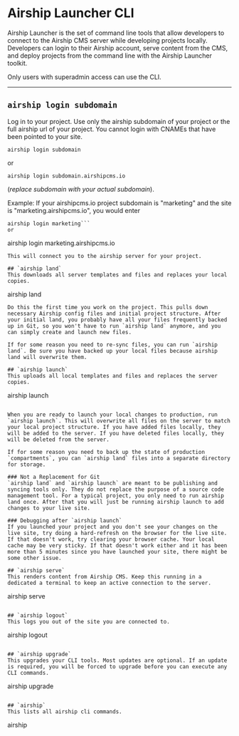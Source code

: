 # Airship Launcher CLI
Airship Launcher is the set of command line tools that allow developers to connect to the Airship CMS server while developing projects locally. Developers can login to their Airship account, serve content from the CMS, and deploy projects from the command line with the Airship Launcher toolkit.

Only users with superadmin access can use the CLI.

---

## `airship login subdomain`
Log in to your project. Use only the airship subdomain of your project or the full airship url of your project. You cannot login with CNAMEs that have been pointed to your site.
```
airship login subdomain
```
or
```
airship login subdomain.airshipcms.io
```
(_replace subdomain with your actual subdomain_). 

Example: If your airshipcms.io project subdomain is "marketing" and the site is "marketing.airshipcms.io", you would enter 
```
airship login marketing```
or
```
airship login marketing.airshipcms.io
```
This will connect you to the airship server for your project.

## `airship land`
This downloads all server templates and files and replaces your local copies.
```
airship land
```
Do this the first time you work on the project. This pulls down necessary Airship config files and initial project structure. After your initial land, you probably have all your files frequently backed up in Git, so you won't have to run `airship land` anymore, and you can simply create and launch new files.

If for some reason you need to re-sync files, you can run `airship land`. Be sure you have backed up your local files because airship land will overwrite them.

## `airship launch`
This uploads all local templates and files and replaces the server copies.
```
airship launch
```

When you are ready to launch your local changes to production, run `airship launch`. This will overwrite all files on the server to match your local project structure. If you have added files locally, they will be added to the server. If you have deleted files locally, they will be deleted from the server.

If for some reason you need to back up the state of production `compartments`, you can `airship land` files into a separate directory for storage.

### Not a Replacement for Git
`airship land` and `airship launch` are meant to be publishing and syncing tools only. They do not replace the purpose of a source code management tool. For a typical project, you only need to run airship land once. After that you will just be running airship launch to add changes to your live site.

### Debugging after `airship launch`
If you launched your project and you don't see your changes on the live site, try doing a hard-refresh on the browser for the live site. If that doesn't work, try clearing your browser cache. Your local cache may be very sticky. If that doesn't work either and it has been more than 5 minutes since you have launched your site, there might be some other issue.

## `airship serve`
This renders content from Airship CMS. Keep this running in a dedicated a terminal to keep an active connection to the server.
```
airship serve
```

## `airship logout`
This logs you out of the site you are connected to.
```
airship logout
```

## `airship upgrade`
This upgrades your CLI tools. Most updates are optional. If an update is required, you will be forced to upgrade before you can execute any CLI commands.
```
airship upgrade
```

## `airship`
This lists all airship cli commands.
```
airship
```
